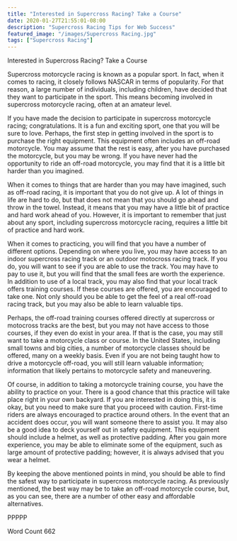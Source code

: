 ```yaml
---
title: "Interested in Supercross Racing? Take a Course"
date: 2020-01-27T21:55:01-08:00
description: "Supercross Racing Tips for Web Success"
featured_image: "/images/Supercross Racing.jpg"
tags: ["Supercross Racing"]
---
```


Interested in Supercross Racing? Take a Course 

Supercross motorcycle racing is known as a popular sport. In fact, when it comes to racing, it closely follows NASCAR in terms of popularity.  For that reason, a large number of individuals, including children, have decided that they want to participate in the sport. This means becoming involved in supercross motorcycle racing, often at an amateur level.  

If you have made the decision to participate in supercross motorcycle racing; congratulations.  It is a fun and exciting sport, one that you will be sure to love.  Perhaps, the first step in getting involved in the sport is to purchase the right equipment. This equipment often includes an off-road motorcycle.  You may assume that the rest is easy, after you have purchased the motorcycle, but you may be wrong. If you have never had the opportunity to ride an off-road motorcycle, you may find that it is a little bit harder than you imagined.  

When it comes to things that are harder than you may have imagined, such as off-road racing, it is important that you do not give up. A lot of things in life are hard to do, but that does not mean that you should go ahead and throw in the towel.  Instead, it means that you may have a little bit of practice and hard work ahead of you.  However, it is important to remember that just about any sport, including supercross motorcycle racing, requires a little bit of practice and hard work.

When it comes to practicing, you will find that you have a number of different options. Depending on where you live, you may have access to an indoor supercross racing track or an outdoor motocross racing track.  If you do, you will want to see if you are able to use the track. You may have to pay to use it, but you will find that the small fees are worth the experience.  In addition to use of a local track, you may also find that your local track offers training courses.  If these courses are offered, you are encouraged to take one.  Not only should you be able to get the feel of a real off-road racing track, but you may also be able to learn valuable tips.

Perhaps, the off-road training courses offered directly at supercross or motocross tracks are the best, but you may not have access to those courses, if they even do exist in your area.  If that is the case, you may still want to take a motorcycle class or course.  In the United States, including small towns and big cities, a number of motorcycle classes should be offered, many on a weekly basis.  Even if you are not being taught how to drive a motorcycle off-road, you will still learn valuable information; information that likely pertains to motorcycle safety and maneuvering.  

Of course, in addition to taking a motorcycle training course, you have the ability to practice on your. There is a good chance that this practice will take place right in your own backyard. If you are interested in doing this, it is okay, but you need to make sure that you proceed with caution. First-time riders are always encouraged to practice around others.  In the event that an accident does occur, you will want someone there to assist you.  It may also be a good idea to deck yourself out in safety equipment. This equipment should include a helmet, as well as protective padding. After you gain more experience, you may be able to eliminate some of the equipment, such as large amount of protective padding; however, it is always advised that you wear a helmet.  

By keeping the above mentioned points in mind, you should be able to find the safest way to participate in supercross motorcycle racing. As previously mentioned, the best way may be to take an off-road motorcycle course, but, as you can see, there are a number of other easy and affordable alternatives.

PPPPP

Word Count 662


